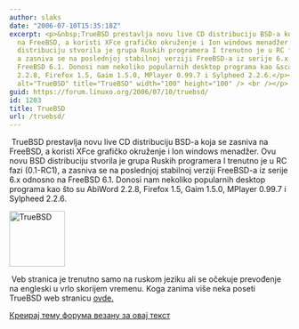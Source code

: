 ```yaml
---
author: slaks
date: "2006-07-10T15:35:18Z"
excerpt: <p>&nbsp;TrueBSD prestavlja novu live CD distribuciju BSD-a koja se zasniva
  na FreeBSD, a koristi XFce grafičko okruženje i Ion windows menadžer. Ovu novu BSD
  distribuciju stvorila je grupa Ruskih programera I trenutno je u RC fazi (0.1-RC1),
  a zasniva se na poslednjoj stabilnoj verziji FreeBSD-a iz serije 6.x odnosno na
  FreeBSD 6.1. Donosi nam nekoliko popularnih desktop programa kao &scaron;to su AbiWord
  2.2.8, Firefox 1.5, Gaim 1.5.0, MPlayer 0.99.7 i Sylpheed 2.2.6.</p><p><img src="http://truebsd.ispvds.com/page/html/images/logo.png"
  alt="TrueBSD" title="TrueBSD" width="100" height="100" /> <br /></p>
guid: https://forum.linuxo.org/2006/07/10/truebsd/
id: 1203
title: TrueBSD
url: /truebsd/
---
```

&nbsp;TrueBSD prestavlja novu live CD distribuciju BSD-a koja se zasniva na FreeBSD, a koristi XFce grafičko okruženje i Ion windows menadžer. Ovu novu BSD distribuciju stvorila je grupa Ruskih programera I trenutno je u RC fazi (0.1-RC1), a zasniva se na poslednjoj stabilnoj verziji FreeBSD-a iz serije 6.x odnosno na FreeBSD 6.1. Donosi nam nekoliko popularnih desktop programa kao &scaron;to su AbiWord 2.2.8, Firefox 1.5, Gaim 1.5.0, MPlayer 0.99.7 i Sylpheed 2.2.6.

<img src="http://truebsd.ispvds.com/page/html/images/logo.png" alt="TrueBSD" title="TrueBSD" width="100" height="100" /> 

<!--break-->

&nbsp;Veb stranica je trenutno samo na ruskom jeziku ali se očekuje prevođenje na engleski u vrlo skorijem vremenu. Koga zanima vi&scaron;e neka poseti TrueBSD web stranicu [ovde.](http://truebsd.ispvds.com/)

[Креирај тему форума везану за овај текст](https://linuxo.org/nova-tema-na-forumu/?se_pid=1203)